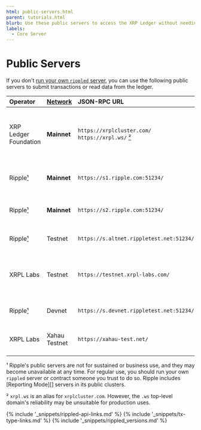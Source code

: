 ```yaml
---
html: public-servers.html
parent: tutorials.html
blurb: Use these public servers to access the XRP Ledger without needing your own infrastructure.
labels:
  - Core Server
---
```

# Public Servers

If you don't [run your own `rippled` server](install-rippled.html), you can use the following public servers to submit transactions or read data from the ledger.

| Operator  | [Network][] | JSON-RPC URL | WebSocket URL | Notes                |
|:----------|:------------|:-------------|:--------------|:---------------------|
| XRP Ledger Foundation | **Mainnet** | `https://xrplcluster.com/` <br> `https://xrpl.ws/` [²][] | `wss://xrplcluster.com/` <br>  `wss://xrpl.ws/` [²][] | Full history server cluster with CORS support. |
| Ripple[¹][]   | **Mainnet** | `https://s1.ripple.com:51234/` | `wss://s1.ripple.com/` | General purpose server cluster |
| Ripple[¹][]   | **Mainnet** | `https://s2.ripple.com:51234/` | `wss://s2.ripple.com/` | [Full-history server](ledger-history.html#full-history) cluster |
| Ripple[¹][]   | Testnet     | `https://s.altnet.rippletest.net:51234/` | `wss://s.altnet.rippletest.net:51233/` | Testnet public server |
| XRPL Labs     | Testnet     | `https://testnet.xrpl-labs.com/` | `wss://testnet.xrpl-labs.com/` | Testnet public server with CORS support |
| Ripple[¹][]   | Devnet      | `https://s.devnet.rippletest.net:51234/` | `wss://s.devnet.rippletest.net:51233/` | Devnet public server |
| XRPL Labs     | Xahau Testnet | `https://xahau-test.net/` | `wss://xahau-test.net/` | [Hooks-enabled](https://hooks.xrpl.org/) Xahau Testnet |

[Network]: parallel-networks.html
[¹]: #footnote-1
[²]: #footnote-2

<a id="footnote-1"></a>¹ Ripple's public servers are not for sustained or business use, and they may become unavailable at any time. For regular use, you should run your own `rippled` server or contract someone you trust to do so. Ripple includes [Reporting Mode][] servers in its public clusters.

<a id="footnote-2"></a>² `xrpl.ws` is an alias for `xrplcluster.com`. However, the `.ws` top-level domain's reliability may be unsuitable for production uses.

<!--{# common link defs #}-->
{% include '_snippets/rippled-api-links.md' %}
{% include '_snippets/tx-type-links.md' %}
{% include '_snippets/rippled_versions.md' %}
